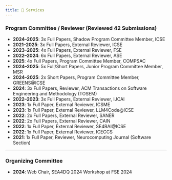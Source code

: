 ```yaml
---
title: 💼 Services
---
```


### Program Committee / Reviewer (Reviewed 42 Submissions)

- **2024–2025**: 3x Full Papers, Shadow Program Committee Member, ICSE
- **2021–2025**: 3x Full Papers, External Reviewer, ICSE
- **2023–2025**: 4x Full Papers, External Reviewer, FSE
- **2022–2024**: 6x Full Papers, External Reviewer, ASE
- **2025**: 4x Full Papers, Program Committee Member, COMPSAC
- **2024–2025**: 5x Full/Short Papers, Junior Program Committee Member, MSR
- **2024–2025**: 2x Short Papers, Program Committee Member, GREENS@ICSE
- **2024**: 3x Full Papers, Reviewer, ACM Transactions on Software Engineering and Methodology (TOSEM)
- **2022–2023**: 3x Full Papers, External Reviewer, IJCAI
- **2023**: 1x Full Paper, External Reviewer, ICSME
- **2023**: 1x Full Paper, External Reviewer, LLM4Code@ICSE
- **2022**: 2x Full Papers, External Reviewer, SANER
- **2022**: 2x Full Papers, External Reviewer, CAIN
- **2022**: 1x Full Paper, External Reviewer, SE4RAI@ICSE
- **2022**: 1x Full Paper, External Reviewer, ICECCS
- **2021**: 1x Full Paper, Reviewer, Neurocomputing Journal (Software Section)

---

### Organizing Committee

- **2024**: Web Chair, SEA4DQ 2024 Workshop at FSE 2024


